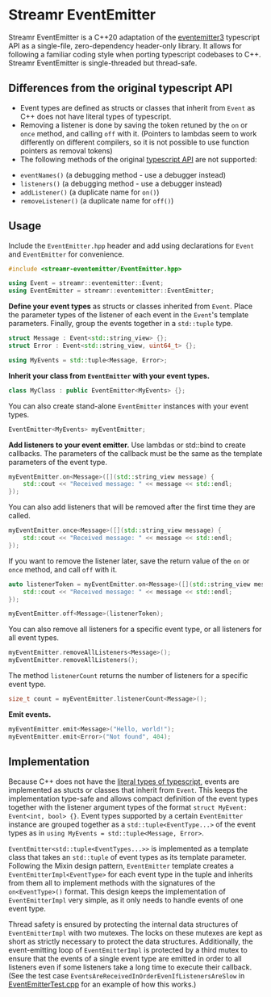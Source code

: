 # Streamr EventEmitter

Streamr EventEmitter is a C++20 adaptation of the [eventemitter3](https://www.npmjs.com/package/eventemitter3) typescript API as a single-file, zero-dependency header-only library. It allows for following a familiar coding style when porting typescript codebases to C++. Streamr EventEmitter is single-threaded but thread-safe. 

## Differences from the original typescript API

* Event types are defined as structs or classes that inherit from `Event` as C++ does not have literal types of typescript.
* Removing a listener is done by saving the token retuned by the `on` or `once` method, and calling `off` with it. (Pointers to lambdas seem to work differently on different compilers, so it is not possible to use function pointers as removal tokens) 
* The following methods of the original [typescript API](https://www.npmjs.com/package/eventemitter3/index.d.ts) are not supported:

- `eventNames()` (a debugging method - use a debugger instead)
- `listeners()` (a debugging method - use a debugger instead)
- `addListener()` (a duplicate name for `on()`)
- `removeListener()` (a duplicate name for `off()`)

## Usage

Include the `EventEmitter.hpp` header and add using declarations for `Event` and `EventEmitter` for convenience.

```cpp
#include <streamr-eventemitter/EventEmitter.hpp>

using Event = streamr::eventemitter::Event;
using EventEmitter = streamr::eventemitter::EventEmitter;
```

**Define your event types** as structs or classes inherited from `Event`. Place the parameter types of the listener of each event in the `Event`'s template parameters. Finally, group the events together in a `std::tuple` type.

```cpp
struct Message : Event<std::string_view> {};
struct Error : Event<std::string_view, uint64_t> {};

using MyEvents = std::tuple<Message, Error>;
```

**Inherit your class from `EventEmitter` with your event types.**
```cpp
class MyClass : public EventEmitter<MyEvents> {};
```

You can also create stand-alone `EventEmitter` instances with your event types.

```cpp
EventEmitter<MyEvents> myEventEmitter;
```

**Add listeners to your event emitter.** Use lambdas or std::bind to create callbacks.
The parameters of the callback must be the same as the template parameters of the event type.

```cpp
myEventEmitter.on<Message>([](std::string_view message) {
    std::cout << "Received message: " << message << std::endl;
});
```

You can also add listeners that will be removed after the first time they are called.

```cpp
myEventEmitter.once<Message>([](std::string_view message) {
    std::cout << "Received message: " << message << std::endl;
});
```

If you want to remove the listener later, save the return value of the `on` or `once` method, and call `off` with it.

```cpp
auto listenerToken = myEventEmitter.on<Message>([](std::string_view message) {
    std::cout << "Received message: " << message << std::endl;
});

myEventEmitter.off<Message>(listenerToken);
```

You can also remove all listeners for a specific event type, or all listeners for all event types.

```cpp
myEventEmitter.removeAllListeners<Message>();
myEventEmitter.removeAllListeners();
```

The method `listenerCount` returns the number of listeners for a specific event type.

```cpp
size_t count = myEventEmitter.listenerCount<Message>();
```

**Emit events.**

```cpp
myEventEmitter.emit<Message>("Hello, world!");
myEventEmitter.emit<Error>("Not found", 404);
```

## Implementation

Because C++ does not have the [literal types of typescript](https://www.typescriptlang.org/docs/handbook/literal-types.html), events are implemented as stucts or classes that inherit from `Event`. This keeps the implementation type-safe and allows compact definition of the event types together with the listener argument types of the format `struct MyEvent: Event<int, bool> {}`. Event types supported by a certain `EventEmitter` instance are grouped together as a `std::tuple<EventType...>` of the event types as in `using MyEvents = std::tuple<Message, Error>`. 

`EventEmitter<std::tuple<EventTypes...>>` is implemented as a template class that takes an `std::tuple` of event types as its template parameter. Following the Mixin design pattern, `EventEmitter` template creates a `EventEmitterImpl<EventType>` for each event type in the tuple and inherits from them all to implement methods with the signatures of the `on<EventType>()` format. This design keeps the implementation of `EventEmitterImpl` very simple, as it only needs to handle events of one event type.   

Thread safety is ensured by protecting the internal data structures of `EventEmitterImpl` with two mutexes. The locks on these mutexes are kept as short as strictly necessary to protect the data structures. Additionally, the event-emitting loop of `EventEmitterImpl` is protected by a third mutex to ensure that the events of a single event type are emitted in order to all listeners even if some listeners take a long time to execute their callback. (See the test case `EventsAreReceivedInOrderEvenIfListenersAreSlow` in [EventEmitterTest.cpp](test/unit/EventEmitterTest.cpp) for an example of how this works.)






